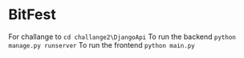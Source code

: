 # BitFest
For challange to 
`cd challange2\DjangoApi`
To run the backend `python manage.py runserver`
To run the frontend `python main.py`
